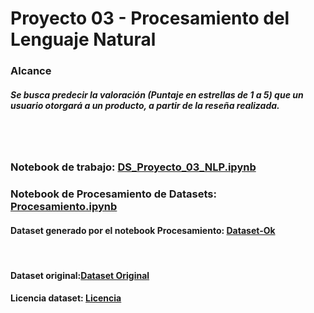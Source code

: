 
# Proyecto 03 - Procesamiento del Lenguaje Natural

### Alcance 

##### Se busca predecir la valoración (Puntaje en estrellas de 1 a 5) que un usuario otorgará a un producto, a partir de la reseña realizada. 

<br>
<br>

### Notebook de trabajo: [DS_Proyecto_03_NLP.ipynb](https://github.com/outaCtrl/DataScience/blob/main/DS_Proyecto_03_NLP.ipynb)

### Notebook de Procesamiento de Datasets: [Procesamiento.ipynb](https://github.com/outaCtrl/DataScience/blob/main/Procesamiento.ipynb)

#### Dataset generado por el notebook Procesamiento: [Dataset-Ok](https://drive.google.com/drive/folders/1-CJ42rhqKusM5jHnBBIXl6j0SmEEFtlv?usp=sharing) 

<br>

#### Dataset original:[Dataset Original](https://drive.google.com/drive/folders/1d0lIloUEPgxxzFVKsJ3OGhO8KNEjdmdq?usp=sharing)

#### Licencia dataset: [Licencia](https://docs.opendata.aws/amazon-reviews-ml/license.txt)

